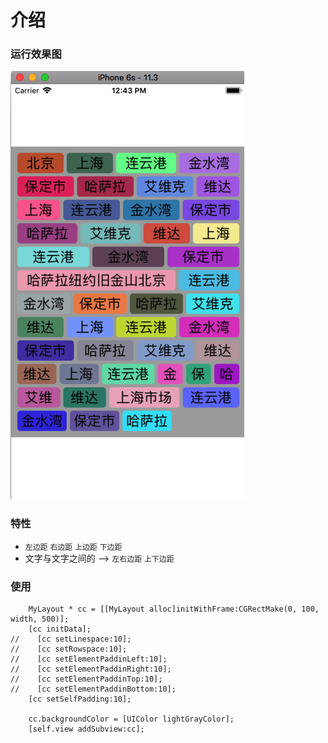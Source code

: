 # 介绍  
### 运行效果图
![运行效果图](https://github.com/to-explore-future/ZQNotes/blob/master/Res/-test.png)  


### 特性
- `左边距` `右边距` `上边距` `下边距`   
- 文字与文字之间的 --> `左右边距`  `上下边距`  

### 使用

```
    MyLayout * cc = [[MyLayout alloc]initWithFrame:CGRectMake(0, 100, width, 500)];
    [cc initData];
//    [cc setLinespace:10];
//    [cc setRowspace:10];
//    [cc setElementPaddinLeft:10];
//    [cc setElementPaddinRight:10];
//    [cc setElementPaddinTop:10];
//    [cc setElementPaddinBottom:10];
    [cc setSelfPadding:10];
    
    cc.backgroundColor = [UIColor lightGrayColor];
    [self.view addSubview:cc];

```
